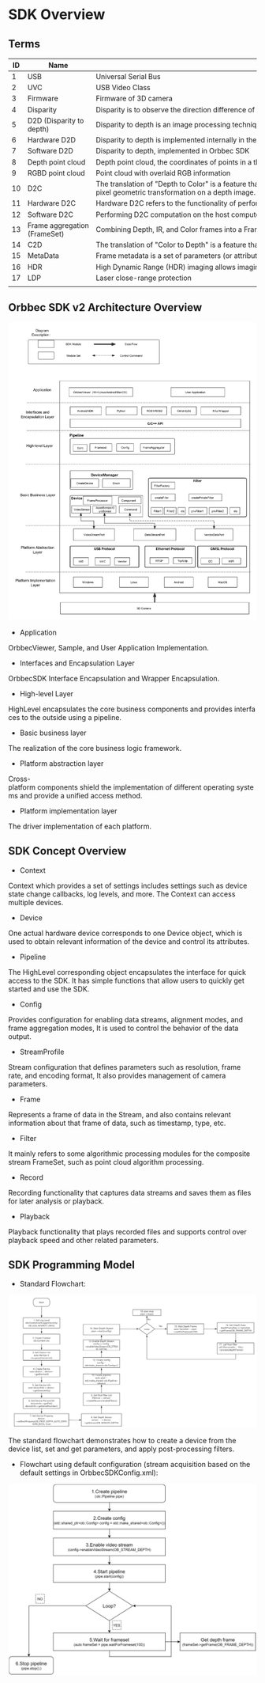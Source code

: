 # SDK  Overview

## Terms

|  ID  |  Name  |  Explain  |
| --- | --- | --- |
|  1  |  USB  |  Universal Serial Bus  |
|  2  |  UVC  |  USB Video Class  |
|  3  |  Firmware  |  Firmware of 3D camera  |
|  4  |  Disparity  |  Disparity is to observe the direction difference of the same target from two points with a certain distance.  |
|  5  |  D2D (Disparity to depth)  |  Disparity to depth is an image processing technique used to convert disparity information into depth information.  |
|  6  |  Hardware D2D  |  Disparity to depth is implemented internally in the device, without occupying the computational power of the host computer.  |
|  7  |  Software D2D  |  Disparity to depth, implemented in Orbbec SDK  |
|  8  |  Depth point cloud  |  Depth point cloud, the coordinates of points in a three-dimensional world coordinate system, can be transformed into a point cloud using the intrinsic parameters of a Depth camera.  |
|  9  |  RGBD point cloud  |  Point cloud with overlaid RGB information  |
|  10  |  D2C  |  The translation of "Depth to Color" is a feature that performs per-pixel geometric transformation on a depth image. Its result is aligning the depth image with its corresponding color image through the D2C transformation, allowing us to locate the depth information of a color pixel by using the same image coordinate position of that pixel in the transformed depth image. After the D2C transformation, we generate a depth image of the same size as the target color image, where the image content represents depth data in the coordinate system of the color camera. In other words, it reconstructs a depth image "captured" using the origin and dimensions of the color camera, where each pixel matches the corresponding pixel coordinates of the color camera.  |
|  11  |  Hardware D2C  |  Hardware D2C refers to the functionality of performing Depth to Color transformation within the camera itself, with the camera directly outputting the result of the D2C transformation.  |
|  12  |  Software D2C  |  Performing D2C computation on the host computer side using an SDK.  |
|  13  |  Frame aggregation (FrameSet)  |  Combining Depth, IR, and Color frames into a Frameset and invoking it through a pipeline.  |
|  14  |  C2D  |  The translation of "Color to Depth" is a feature that performs per-pixel geometric transformation on a color image. Its result is aligning the color image with its corresponding depth image through the C2D transformation.  |
|  15  |  MetaData  |  Frame metadata is a set of parameters (or attributes) that provide a snapshot of the sensor configuration and/or system state present during the frame’s generation.   |
|  16  |  HDR  |  High Dynamic Range (HDR) imaging allows imaging systems to capture images in extremely dark and bright scenes alike. We propose a software solution running on the host CPU to implement this feature. It utilizes data from two consecutive frames and directly synthesizes these two depth images, thereby enhances the dynamic range of 16-bit depth images.  |
|  17  |  LDP  |  Laser close-range protection  |
|   |   |   |

## Orbbec SDK v2 Architecture Overview

![OrbbecSDK v2 Soft Architecture](../Images/Soft_Architecture.png)

- Application

OrbbecViewer, Sample, and User Application Implementation.

- Interfaces and Encapsulation Layer

OrbbecSDK Interface Encapsulation and Wrapper Encapsulation.

- High-level Layer

HighLevel encapsulates the core business components and provides interfaces to the outside using a pipeline.

- Basic business layer

The realization of the core business logic framework.

- Platform abstraction layer

Cross-platform components shield the implementation of different operating systems and provide a unified access method.

- Platform implementation layer 

The driver implementation of each platform.

## SDK Concept Overview

- Context
    

Context which provides a set of settings includes settings such as device state change callbacks, log levels, and more. The Context can access multiple devices.

- Device
    

One actual hardware device corresponds to one Device object, which is used to obtain relevant information of the device and control its attributes.

- Pipeline
    

The HighLevel corresponding object encapsulates the interface for quick access to the SDK. It has simple functions that allow users to quickly get started and use the SDK.

- Config
    

Provides configuration for enabling data streams, alignment modes, and frame aggregation modes,  It is used to control the behavior of the data output. 

- StreamProfile 
    

Stream configuration that defines parameters such as resolution, frame rate, and encoding format, It also provides management of camera parameters.

- Frame
    

Represents a frame of data in the Stream, and also contains relevant information about that frame of data, such as timestamp, type, etc.

- Filter
    

It mainly refers to some algorithmic processing modules for the composite stream FrameSet, such as point cloud algorithm processing.

- Record
    

Recording functionality that captures data streams and saves them as files for later analysis or playback.

- Playback
    

Playback functionality that plays recorded files and supports control over playback speed and other related parameters.


## SDK Programming Model

- Standard Flowchart:

![image.png](../Images/Standard_Flowchart.png)

The standard flowchart demonstrates how to create a device from the device list, set and get parameters, and apply post-processing filters.

- Flowchart using default configuration (stream acquisition based on the default settings in OrbbecSDKConfig.xml):

![image](../Images/Default_Flowchart.png)
